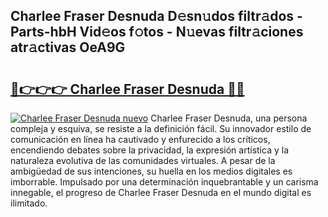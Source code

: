 ## Charlee Fraser Desnuda D𝚎sn𝚞dos filtr𝚊dos - Parts-hbH Vid𝚎os f𝚘tos - N𝚞evas filtr𝚊ciones atr𝚊ctivas OeA9G

# <h2><a href="http://mb61yzw.tromn.icu/?c=Charlee+Fraser+Desnuda">🔗👉👉👉 Charlee Fraser Desnuda 🔗🔗</a></h2>

[![Charlee Fraser Desnuda nuevo](https://i.imgur.com/pEAQMta.gif)](http://mb61yzw.tromn.icu/?c=Charlee+Fraser+Desnuda)
Charlee Fraser Desnuda, una persona compleja y esquiva, se resiste a la definición fácil. Su innovador estilo de comunicación en línea ha cautivado y enfurecido a los críticos, encendiendo debates sobre la privacidad, la expresión artística y la naturaleza evolutiva de las comunidades virtuales. A pesar de la ambigüedad de sus intenciones, su huella en los medios digitales es imborrable. Impulsado por una determinación inquebrantable y un carisma innegable, el progreso de Charlee Fraser Desnuda en el mundo digital es ilimitado.
